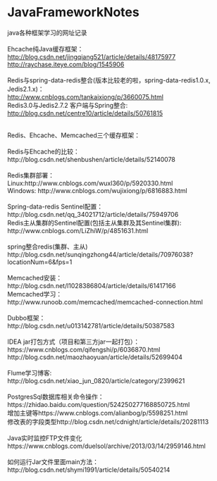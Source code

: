 # JavaFrameworkNotes
java各种框架学习的网址记录<br/>
<br/>
Ehcache纯Java缓存框架：<br/>
http://blog.csdn.net/jingqiang521/article/details/48175977<br/>
http://raychase.iteye.com/blog/1545906<br/>
<br/>
Redis与spring-data-redis整合(版本比较老的啦，spring-data-redis1.0.x, Jedis2.1.x)：<br/>
http://www.cnblogs.com/tankaixiong/p/3660075.html<br/>
Redis3.0与Jedis2.7.2 客户端与Spring整合:<br/>
http://blog.csdn.net/centre10/article/details/50761815<br/>

<br/>
Redis、Ehcache、Memcached三个缓存框架：<br/>
<br/>
Redis与Ehcache的比较：<br/>
http://blog.csdn.net/shenbushen/article/details/52140078<br/>
<br/>
Redis集群部署：<br/>
Linux:http://www.cnblogs.com/wuxl360/p/5920330.html<br/>
Windows: http://www.cnblogs.com/wujixiong/p/6816883.html<br/>
<br/>
Spring-data-redis Sentinel配置：<br/>
http://blog.csdn.net/qq_34021712/article/details/75949706<br/>
Redis主从集群的Sentinel配置(包括主从集群及其Sentinel集群):<br/>
http://www.cnblogs.com/LiZhiW/p/4851631.html<br/>
<br/>
spring整合redis(集群、主从)<br/>
http://blog.csdn.net/sunqingzhong44/article/details/70976038?locationNum=6&fps=1<br/>
<br/>
Memcached安装：<br/>
http://blog.csdn.net/l1028386804/article/details/61417166<br/>
Memcached学习：<br/>
http://www.runoob.com/memcached/memcached-connection.html<br/>
<br/>
Dubbo框架：<br/>
http://blog.csdn.net/u013142781/article/details/50387583<br/>
<br/>
IDEA jar打包方式（项目和第三方jar一起打包）：<br/>
https://www.cnblogs.com/qifengshi/p/6036870.html<br/>
http://blog.csdn.net/maozhaoyuan/article/details/52699404<br/>
<br/>
Flume学习博客:<br/>
http://blog.csdn.net/xiao_jun_0820/article/category/2399621<br/>
<br/>
PostgresSql数据库相关命令操作：<br/>
https://zhidao.baidu.com/question/524250277168850725.html<br/>
增加主键等https://www.cnblogs.com/alianbog/p/5598251.html<br/>
修改表的字段类型http://blog.csdn.net/cdnight/article/details/20281113<br/>
<br/>
Java实时监控FTP文件变化
https://www.cnblogs.com/duelsol/archive/2013/03/14/2959146.html<br/>
<br/>
如何运行Jar文件里面main方法：<br/>
http://blog.csdn.net/shymi1991/article/details/50540214<br/>

